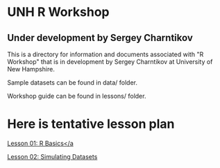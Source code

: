 # UNH R Workshop

## Under development by Sergey Charntikov

This is a directory for information and documents associated with "R Workshop" that is in development by Sergey Charntikov at University of New Hampshire.  

Sample datasets can be found in data/ folder. 

Workshop guide can be found in lessons/ folder. 

# Here is tentative lesson plan

<a href="lessons/01-R-basics.html">Lesson 01: R Basics</a

<a href="lessons/02-R-simulating-datasets.html">Lesson 02: Simulating Datasets</a>